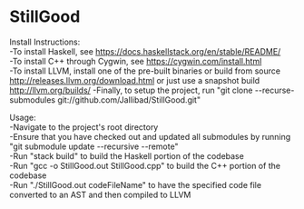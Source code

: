 # StillGood  
  
Install Instructions:  
-To install Haskell, see https://docs.haskellstack.org/en/stable/README/  
-To install C++ through Cygwin, see https://cygwin.com/install.html  
-To install LLVM, install one of the pre-built binaries or build from source http://releases.llvm.org/download.html or just use a snapshot build http://llvm.org/builds/
-Finally, to setup the project, run "git clone --recurse-submodules git://github.com/Jallibad/StillGood.git"  
  
Usage:  
-Navigate to the project's root directory  
-Ensure that you have checked out and updated all submodules by running "git submodule update --recursive --remote"  
-Run "stack build" to build the Haskell portion of the codebase  
-Run "gcc -o StillGood.out StillGood.cpp" to build the C++ portion of the codebase  
-Run "./StillGood.out codeFileName" to have the specified code file converted to an AST and then compiled to LLVM